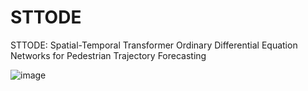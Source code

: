 # STTODE
STTODE: Spatial-Temporal Transformer Ordinary Differential Equation Networks for Pedestrian Trajectory Forecasting


![image](https://github.com/user-attachments/assets/6ae8f4e2-3fa4-446d-a68c-caef128c6cfd)

